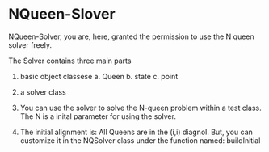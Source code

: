 # NQueen-Slover

NQueen-Solver, you are, here, granted the permission to use the N queen solver freely.

The Solver contains three main parts
1. basic object classese
   a. Queen
   b. state
   c. point

2. a solver class 

3. You can use the solver to solve the N-queen problem within a test class. The N is a inital parameter for using the solver.

4. The initial alignment is: All Queens are in the (i,i) diagnol. But,  you can customize it in the NQSolver class under the function named: buildInitial
